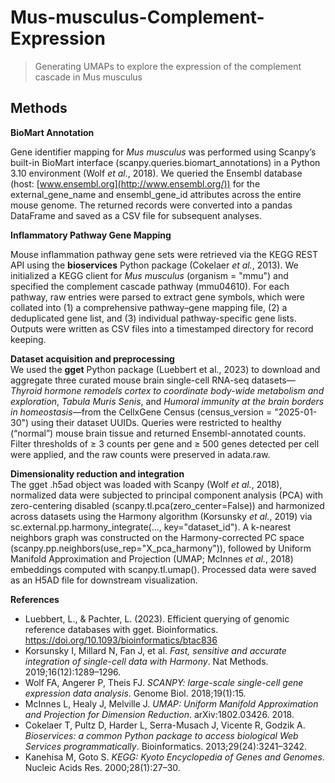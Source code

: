 # Mus-musculus-Complement-Expression
> Generating UMAPs to explore the expression of the complement cascade in Mus musculus

## Methods

**BioMart Annotation**

Gene identifier mapping for _Mus musculus_ was performed using Scanpy’s built-in BioMart interface (scanpy.queries.biomart_annotations) in a Python 3.10 environment (Wolf _et al._, 2018). We queried the Ensembl database (host: [www.ensembl.org](http://www.ensembl.org/)) for the external_gene_name and ensembl_gene_id attributes across the entire mouse genome. The returned records were converted into a pandas DataFrame and saved as a CSV file for subsequent analyses.

**Inflammatory Pathway Gene Mapping**

Mouse inflammation pathway gene sets were retrieved via the KEGG REST API using the **bioservices** Python package (Cokelaer _et al._, 2013). We initialized a KEGG client for _Mus musculus_ (organism = "mmu") and specified the complement cascade pathway (mmu04610). For each pathway, raw entries were parsed to extract gene symbols, which were collated into (1) a comprehensive pathway–gene mapping file, (2) a deduplicated gene list, and (3) individual pathway-specific gene lists. Outputs were written as CSV files into a timestamped directory for record keeping.

**Dataset acquisition and preprocessing**  
We used the **gget** Python package (Luebbert et al., 2023) to download and aggregate three curated mouse brain single-cell RNA-seq datasets—_Thyroid hormone remodels cortex to coordinate body-wide metabolism and exploration_, _Tabula Muris Senis_, and _Humoral immunity at the brain borders in homeostasis_—from the CellxGene Census (census_version = "2025-01-30") using their dataset UUIDs. Queries were restricted to healthy (“normal”) mouse brain tissue and returned Ensembl-annotated counts. Filter thresholds of ≥ 3 counts per gene and ≥ 500 genes detected per cell were applied, and the raw counts were preserved in adata.raw.

**Dimensionality reduction and integration**  
The gget .h5ad object was loaded with Scanpy (Wolf _et al._, 2018), normalized data were subjected to principal component analysis (PCA) with zero-centering disabled (scanpy.tl.pca(zero_center=False)) and harmonized across datasets using the Harmony algorithm (Korsunsky _et al._, 2019) via sc.external.pp.harmony_integrate(…, key="dataset_id"). A k-nearest neighbors graph was constructed on the Harmony-corrected PC space (scanpy.pp.neighbors(use_rep="X_pca_harmony")), followed by Uniform Manifold Approximation and Projection (UMAP; McInnes _et al._, 2018) embeddings computed with scanpy.tl.umap(). Processed data were saved as an H5AD file for downstream visualization.

**References**

- Luebbert, L., & Pachter, L. (2023). Efficient querying of genomic reference databases with gget. Bioinformatics. <https://doi.org/10.1093/bioinformatics/btac836>
- Korsunsky I, Millard N, Fan J, et al. _Fast, sensitive and accurate integration of single-cell data with Harmony_. Nat Methods. 2019;16(12):1289–1296.
- Wolf FA, Angerer P, Theis FJ. _SCANPY: large-scale single-cell gene expression data analysis_. Genome Biol. 2018;19(1):15.
- McInnes L, Healy J, Melville J. _UMAP: Uniform Manifold Approximation and Projection for Dimension Reduction_. arXiv:1802.03426. 2018.
- Cokelaer T, Pultz D, Harder L, Serra-Musach J, Vicente R, Godzik A. _Bioservices: a common Python package to access biological Web Services programmatically_. Bioinformatics. 2013;29(24):3241–3242.
- Kanehisa M, Goto S. _KEGG: Kyoto Encyclopedia of Genes and Genomes_. Nucleic Acids Res. 2000;28(1):27–30.

